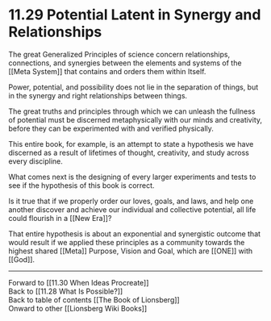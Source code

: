 # 11.29 Potential Latent in Synergy and Relationships

The great Generalized Principles of science concern relationships, connections, and synergies between the elements and systems of the [[Meta System]] that contains and orders them within Itself.

Power, potential, and possibility does not lie in the separation of things, but in the synergy and right relationships between things.

The great truths and principles through which we can unleash the fullness of potential must be discerned metaphysically with our minds and creativity, before they can be experimented with and verified physically.

This entire book, for example, is an attempt to state a hypothesis we have discerned as a result of lifetimes of thought, creativity, and study across every discipline.

What comes next is the designing of every larger experiments and tests to see if the hypothesis of this book is correct.

Is it true that if we properly order our loves, goals, and laws, and help one another discover and achieve our individual and collective potential, all life could flourish in a [[New Era]]?

That entire hypothesis is about an exponential and synergistic outcome that would result if we applied these principles as a community towards the highest shared [[Meta]] Purpose, Vision and Goal, which are [[ONE]] with [[God]].

___

Forward to [[11.30 When Ideas Procreate]]  
Back to [[11.28 What Is Possible?]]  
Back to table of contents [[The Book of Lionsberg]]  
Onward to other [[Lionsberg Wiki Books]]  